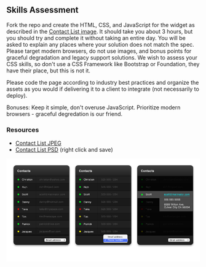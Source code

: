 ## Skills Assessment

Fork the repo and create the HTML, CSS, and JavaScript for the widget as described in the [Contact List image](https://github.com/14four/skills-assessment/blob/master/contactListUpdated.jpg).  It should take you about 3 hours, but you should try and complete it without taking an entire day. You will be asked to explain any places where your solution does not match the spec.  Please target modern browsers, do not use images, and bonus points for graceful degradation and legacy support solutions.  We wish to assess your CSS skills, so don't use a CSS Framework like Bootstrap or Foundation, they have their place, but this is not it. 

Please code the page according to industry best practices and organize the assets as you would if delivering it to a client to integrate (not necessarily to deploy).

Bonuses: Keep it simple, don't overuse JavaScript.  Prioritize modern browsers - graceful degredation is our friend.

### Resources

* [Contact List JPEG](https://github.com/14four/skills-assessment/blob/master/contactListUpdated.jpg)
* [Contact List PSD](https://github.com/14four/skills-assessment/blob/master/contactListUpdated.psd?raw=true) (right click and save)

![Screen](https://github.com/14four/skills-assessment/raw/master/contactListUpdated.jpg)
